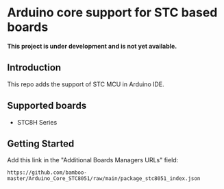 # Arduino core support for STC based boards

**This project is under development and is not yet available.**

## Introduction

This repo adds the support of STC MCU in Arduino IDE.

## Supported boards

- STC8H Series

## Getting Started

Add this link in the "Additional Boards Managers URLs" field:

```
https://github.com/bamboo-master/Arduino_Core_STC8051/raw/main/package_stc8051_index.json
```
